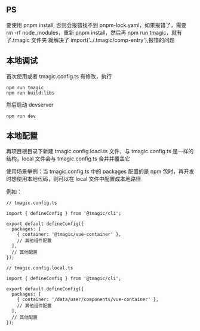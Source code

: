 ## PS

要使用 pnpm install, 否则会报错找不到 pnpm-lock.yaml，如果报错了，需要 rm -rf node_modules，重新 pnpm install，然后再 npm run tmagic，就有了.tmagic 文件夹
就解决了 import('../.tmagic/comp-entry'),报错的问题

## 本地调试

首次使用或者 tmagic.config.ts 有修改，执行

```
npm run tmagic
npm run build:libs
```

然后启动 devserver

```
npm run dev
```

## 本地配置

再项目根目录下新建 tmagic.config.loacl.ts 文件，与 tmagic.config.ts 是一样的结构，local 文件会与 tmagic.config.ts 合并并覆盖它

使用场景举例：当 tmagic.config.ts 中的 packages 配置的是 npm 包时，再开发时想使用本地代码，则可以在 local 文件中配置成本地路径

例如：

```
// tmagic.config.ts

import { defineConfig } from '@tmagic/cli';

export default defineConfig({
  packages: [
    { container: '@tmagic/vue-container' },
    // 其他组件配置
  ],
  // 其他配置
});
```

```
// tmagic.config.local.ts

import { defineConfig } from '@tmagic/cli';

export default defineConfig({
  packages: [
    { container: '/data/user/components/vue-container' },
    // 其他组件配置
  ],
  // 其他配置
});
```
